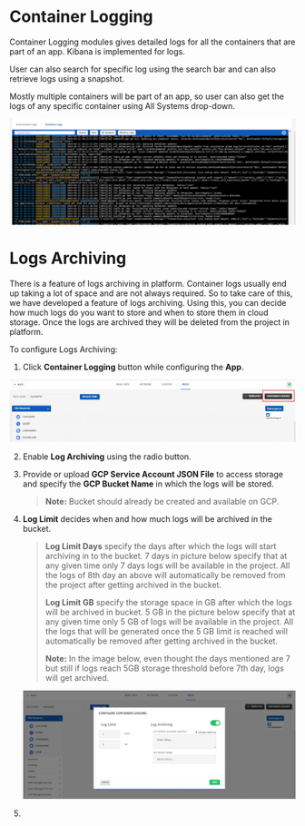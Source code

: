 # Container Logging

Container Logging modules gives detailed logs for all the containers that are part of an app. Kibana is implemented for logs. 

User can also search for specific log using the search bar and can also retrieve logs using a snapshot. 

Mostly multiple containers will be part of an app, so user can also get the logs of any specific container using All Systems drop-down. 

![1](imgs/1.jpg)

# Logs Archiving

There is a feature of logs archiving in platform. Container logs usually end up taking a lot of space and are not always required. So to take care of this, we have developed a feature of logs archiving. Using this, you can decide how much logs do you want to store and when to store them in cloud storage. Once the logs are archived they will be deleted from the project in platform.

To configure Logs Archiving:

1.  Click **Container Logging** button while configuring the **App**. 

   ![2](imgs/2.jpg)

2. Enable **Log Archiving** using the radio button. 

3. Provide or upload **GCP Service Account JSON File** to access storage and specify the **GCP Bucket Name** in which the logs will be stored. 

   > **Note:** Bucket should already be created and available on GCP. 

4. **Log Limit** decides when and how much logs will be archived in the bucket. 

   > **Log Limit Days** specify the days after which the logs will start archiving in to the bucket. 7 days in picture below specify that at any given time only 7 days logs will be available in the project. All the logs of 8th day an above will automatically be removed from the project after getting archived in the bucket.
   >
   > **Log Limit GB** specify the storage space in GB after which the logs will be archived in bucket. 5 GB in the picture below specify that at any given time only 5 GB of logs will be available in the project. All the logs that will be generated once the 5 GB limit is reached will automatically be removed after getting archived in the bucket.
   >
   > **Note:** In the image below, even thought the days mentioned are 7 but still if logs reach 5GB storage threshold before 7th day, logs will get archived. 

   ![3](imgs/3.jpg)

5. 

